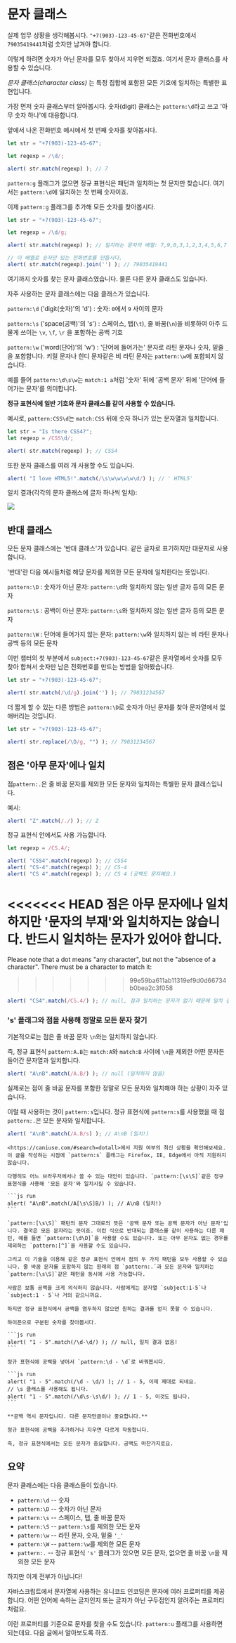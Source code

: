 # 문자 클래스

실제 업무 상황을 생각해봅시다. `"+7(903)-123-45-67"`같은 전화번호에서 `79035419441`처럼 숫자만 남겨야 합니다.

이렇게 하려면 숫자가 아닌 문자를 모두 찾아서 지우면 되겠죠. 여기서 문자 클래스를 사용할 수 있습니다.

*문자 클래스(character class)* 는 특정 집합에 포함된 모든 기호에 일치하는 특별한 표현입니다.

가장 먼저 숫자 클래스부터 알아봅시다. 숫자(digit) 클래스는 `pattern:\d`라고 쓰고 '아무 숫자 하나'에 대응합니다.

앞에서 나온 전화번호 예시에서 첫 번째 숫자를 찾아봅시다.

```js run
let str = "+7(903)-123-45-67";

let regexp = /\d/;

alert( str.match(regexp) ); // 7
```

`pattern:g` 플래그가 없으면 정규 표현식은 패턴과 일치하는 첫 문자만 찾습니다. 여기서는 `pattern:\d`에 일치하는 첫 번째 숫자이죠.

이제 `pattern:g` 플래그를 추가해 모든 숫자를 찾아봅시다.

```js run
let str = "+7(903)-123-45-67";

let regexp = /\d/g;

alert( str.match(regexp) ); // 일치하는 문자의 배열: 7,9,0,3,1,2,3,4,5,6,7

// 이 배열로 숫자만 있는 전화번호를 만듭시다.
alert( str.match(regexp).join('') ); // 79035419441
```

여기까지 숫자를 찾는 문자 클래스였습니다. 물론 다른 문자 클래스도 있습니다.

자주 사용하는 문자 클래스에는 다음 클래스가 있습니다.

`pattern:\d` ('digit(숫자)'의 'd')
: 숫자: `0`에서 `9` 사이의 문자

`pattern:\s` ('space(공백)'의 's')
: 스페이스, 탭(`\t`), 줄 바꿈(`\n`)을 비롯하여 아주 드물게 쓰이는 `\v`, `\f`, `\r` 을 포함하는 공백 기호

`pattern:\w` ('word(단어)'의 'w')
: '단어에 들어가는' 문자로 라틴 문자나 숫자, 밑줄 `_`을 포함합니다. 키릴 문자나 힌디 문자같은 비 라틴 문자는 `pattern:\w`에 포함되지 않습니다.

예를 들어 `pattern:\d\s\w`는 `match:1 a`처럼 '숫자' 뒤에 '공백 문자' 뒤에 '단어에 들어가는 문자'를 의미합니다.

**정규 표현식에 일반 기호와 문자 클래스를 같이 사용할 수 있습니다.**

예시로, `pattern:CSS\d`는 `match:CSS` 뒤에 숫자 하나가 있는 문자열과 일치합니다.

```js run
let str = "Is there CSS4?";
let regexp = /CSS\d/;

alert( str.match(regexp) ); // CSS4
```

또한 문자 클래스를 여러 개 사용할 수도 있습니다.

```js run
alert( "I love HTML5!".match(/\s\w\w\w\w\d/) ); // ' HTML5'
```

일치 결과(각각의 문자 클래스에 글자 하나씩 일치):

![](love-html5-classes.svg)

## 반대 클래스

모든 문자 클래스에는 '반대 클래스'가 있습니다. 같은 글자로 표기하지만 대문자로 사용합니다.

'반대'란 다음 예시들처럼 해당 문자를 제외한 모든 문자에 일치한다는 뜻입니다.

`pattern:\D`
: 숫자가 아닌 문자: `pattern:\d`와 일치하지 않는 일반 글자 등의 모든 문자

`pattern:\S`
: 공백이 아닌 문자: `pattern:\s`와 일치하지 않는 일반 글자 등의 모든 문자

`pattern:\W`
: 단어에 들어가지 않는 문자: `pattern:\w`와 일치하지 않는 비 라틴 문자나 공백 등의 모든 문자

이번 챕터의 첫 부분에서 `subject:+7(903)-123-45-67`같은 문자열에서 숫자를 모두 찾아 합쳐서 숫자만 남은 전화번호를 만드는 방법을 알아봤습니다.

```js run
let str = "+7(903)-123-45-67";

alert( str.match(/\d/g).join('') ); // 79031234567
```

더 짧게 할 수 있는 다른 방법은 `pattern:\D`로 숫자가 아닌 문자를 찾아 문자열에서 없애버리는 것입니다.

```js run
let str = "+7(903)-123-45-67";

alert( str.replace(/\D/g, "") ); // 79031234567
```

## 점은 '아무 문자'에나 일치

점`pattern:.`은 줄 바꿈 문자를 제외한 모든 문자와 일치하는 특별한 문자 클래스입니다.

예시:

```js run
alert( "Z".match(/./) ); // Z
```

정규 표현식 안에서도 사용 가능합니다.

```js run
let regexp = /CS.4/;

alert( "CSS4".match(regexp) ); // CSS4
alert( "CS-4".match(regexp) ); // CS-4
alert( "CS 4".match(regexp) ); // CS 4 (공백도 문자예요.)
```

<<<<<<< HEAD
점은 아무 문자에나 일치하지만 '문자의 부재'와 일치하지는 않습니다. 반드시 일치하는 문자가 있어야 합니다.
=======
Please note that a dot means "any character", but not the "absence of a character". There must be a character to match it:
>>>>>>> 99e59ba611ab11319ef9d0d66734b0bea2c3f058

```js run
alert( "CS4".match(/CS.4/) ); // null, 점과 일치하는 문자가 없기 때문에 일치 결과가 없습니다.
```

### 's' 플래그와 점을 사용해 정말로 모든 문자 찾기

기본적으로는 점은 줄 바꿈 문자 `\n`와는 일치하지 않습니다.

즉, 정규 표현식 `pattern:A.B`는 `match:A`와 `match:B` 사이에 `\n`을 제외한 어떤 문자든 들어간 문자열과 일치합니다.

```js run
alert( "A\nB".match(/A.B/) ); // null (일치하지 않음)
```

실제로는 점이 줄 바꿈 문자를 포함한 정말로 모든 문자와 일치해야 하는 상황이 자주 있습니다.

이럴 때 사용하는 것이 `pattern:s`입니다. 정규 표현식에 `pattern:s`를 사용했을 때 점`pattern:.`은 모든 문자와 일치합니다.

```js run
alert( "A\nB".match(/A.B/s) ); // A\nB (일치!)
```

````warn header="Firefox, IE, Edge에서 지원하지 않음"
<https://caniuse.com/#search=dotall>에서 지원 여부의 최신 상황을 확인해보세요. 이 글을 작성하는 시점에 `pattern:s` 플래그는 Firefox, IE, Edge에서 아직 지원하지 않습니다.

다행히도 어느 브라우저에서나 쓸 수 있는 대안이 있습니다. `pattern:[\s\S]`같은 정규 표현식을 사용해 '모든 문자'와 일치시킬 수 있습니다.

```js run
alert( "A\nB".match(/A[\s\S]B/) ); // A\nB (일치!)
```

`pattern:[\s\S]` 패턴의 문자 그대로의 뜻은 '공백 문자 또는 공백 문자가 아닌 문자'입니다. 결국은 모든 문자라는 뜻이죠. 이런 식으로 반대되는 클래스를 같이 사용하는 다른 패턴, 예를 들면 `pattern:[\d\D]`을 사용할 수도 있습니다. 또는 아무 문자도 없는 경우를 제외하는 `pattern:[^]`을 사용할 수도 있습니다.

그리고 이 기술을 이용해 같은 정규 표현식 안에서 점의 두 가지 패턴을 모두 사용할 수 있습니다. 줄 바꿈 문자를 포함하지 않는 원래의 점 `pattern:.`과 모든 문자와 일치하는 `pattern:[\s\S]`같은 패턴을 동시에 사용 가능합니다.
````

````warn header="공백을 주의하세요."
사람은 보통 공백을 크게 의식하지 않습니다. 사람에게는 문자열 `subject:1-5`나 `subject:1 - 5`나 거의 같으니까요.

하지만 정규 표현식에서 공백을 염두하지 않으면 원하는 결과를 얻지 못할 수 있습니다.

하이픈으로 구분된 숫자를 찾아봅시다.

```js run
alert( "1 - 5".match(/\d-\d/) ); // null, 일치 결과 없음!
```

정규 표현식에 공백을 넣어서 `pattern:\d - \d`로 바꿔봅시다. 

```js run
alert( "1 - 5".match(/\d - \d/) ); // 1 - 5, 이제 제대로 되네요.
// \s 클래스를 사용해도 됩니다.
alert( "1 - 5".match(/\d\s-\s\d/) ); // 1 - 5, 이것도 됩니다.
```

**공백 역시 문자입니다. 다른 문자만큼이나 중요합니다.**

정규 표현식에 공백을 추가하거나 지우면 다르게 작동합니다.

즉, 정규 표현식에서는 모든 문자가 중요합니다. 공백도 마찬가지로요.
````

## 요약

문자 클래스에는 다음 클래스들이 있습니다.

- `pattern:\d` -- 숫자
- `pattern:\D` -- 숫자가 아닌 문자
- `pattern:\s` -- 스페이스, 탭, 줄 바꿈 문자
- `pattern:\S` -- `pattern:\s`를 제외한 모든 문자
- `pattern:\w` -- 라틴 문자, 숫자, 밑줄 `'_'`
- `pattern:\W` -- `pattern:\w`를 제외한 모든 문자
- `pattern:.` -- 정규 표현식 `'s'` 플래그가 있으면 모든 문자, 없으면 줄 바꿈 `\n`을 제외한 모든 문자

하지만 이게 전부가 아닙니다!

자바스크립트에서 문자열에 사용하는 유니코드 인코딩은 문자에 여러 프로퍼티를 제공합니다. 어떤 언어에 속하는 글자인지 또는 글자가 아닌 구두점인지 알려주는 프로퍼티처럼요.

이런 프로퍼티를 기준으로 문자를 찾을 수도 있습니다. `pattern:u` 플래그를 사용하면 되는데요. 다음 글에서 알아보도록 하죠.
